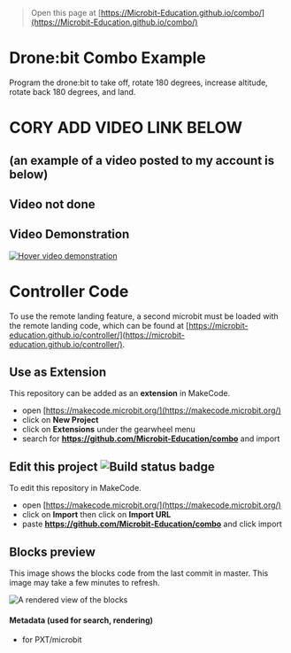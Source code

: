 
> Open this page at [https://Microbit-Education.github.io/combo/](https://Microbit-Education.github.io/combo/)

# Drone:bit Combo Example
Program the drone:bit to take off, rotate 180 degrees, increase altitude, rotate back 180 degrees, and land.

# CORY ADD VIDEO LINK BELOW
## (an example of a video posted to my account is below)
## Video not done
## Video Demonstration <!--Video embedded as image wrapped in a link-->
[![Hover video demonstration](https://img.youtube.com/vi/zqUvSMOW19Q/0.jpg)](https://youtu.be/zqUvSMOW19Q)

# Controller Code
To use the remote landing feature, a second microbit must be loaded with the remote landing code, which can be found at [https://microbit-education.github.io/controller/](https://microbit-education.github.io/controller/).

## Use as Extension

This repository can be added as an **extension** in MakeCode.

* open [https://makecode.microbit.org/](https://makecode.microbit.org/)
* click on **New Project**
* click on **Extensions** under the gearwheel menu
* search for **https://github.com/Microbit-Education/combo** and import

## Edit this project ![Build status badge](https://github.com/Microbit-Education/combo/workflows/MakeCode/badge.svg)

To edit this repository in MakeCode.

* open [https://makecode.microbit.org/](https://makecode.microbit.org/)
* click on **Import** then click on **Import URL**
* paste **https://github.com/Microbit-Education/combo** and click import

## Blocks preview

This image shows the blocks code from the last commit in master.
This image may take a few minutes to refresh.

![A rendered view of the blocks](https://github.com/Microbit-Education/combo/raw/master/.github/makecode/blocks.png)

#### Metadata (used for search, rendering)

* for PXT/microbit
<script src="https://makecode.com/gh-pages-embed.js"></script><script>makeCodeRender("{{ site.makecode.home_url }}", "{{ site.github.owner_name }}/{{ site.github.repository_name }}");</script>
